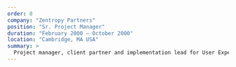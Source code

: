 ```yaml
---
order: 8
company: "Zentropy Partners"
position: "Sr. Project Manager"
duration: "February 2000 – October 2000"
location: "Cambridge, MA USA"
summary: >
  Project manager, client partner and implementation lead for User Experience Design projects and engagements of strategic and financial importance to the organization. Served as acting Group Director, leading a team of 11 project managers.
---
```


